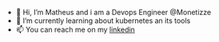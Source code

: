 - 👋 Hi, I’m Matheus and i am a Devops Engineer @Monetizze
- 🌱 I’m currently learning about kubernetes an its tools
- 📫 You can reach me on my [linkedin](https://www.linkedin.com/in/matheus-henrique-matos-105039148/)

<!---
matebas/matebas is a ✨ special ✨ repository because its `README.md` (this file) appears on your GitHub profile.
You can click the Preview link to take a look at your changes.
--->
